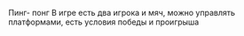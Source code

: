 Пинг- понг
В игре есть два игрока и мяч, можно  управлять платформами,  есть условия победы и проигрыша
